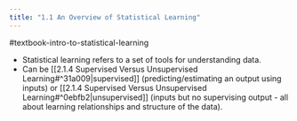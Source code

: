 ```yaml
---
title: "1.1 An Overview of Statistical Learning"
---
```

#textbook-intro-to-statistical-learning

- Statistical learning refers to a set of tools for understanding data.
- Can be [[2.1.4 Supervised Versus Unsupervised Learning#^31a009|supervised]] (predicting/estimating an output using inputs) or [[2.1.4 Supervised Versus Unsupervised Learning#^0ebfb2|unsupervised]] (inputs but no supervising output - all about learning relationships and structure of the data).
